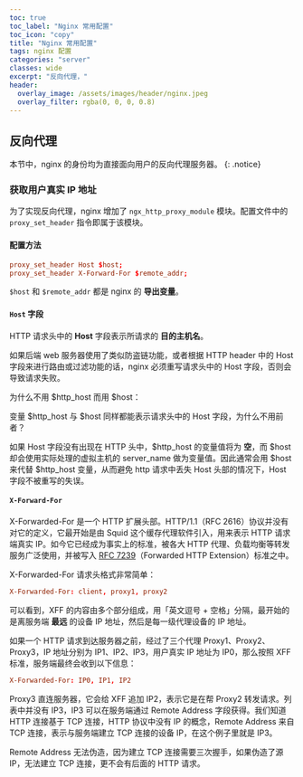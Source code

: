 ```yaml
---
toc: true
toc_label: "Nginx 常用配置"
toc_icon: "copy"
title: "Nginx 常用配置"
tags: nginx 配置
categories: "server"
classes: wide
excerpt: "反向代理，"
header:
  overlay_image: /assets/images/header/nginx.jpeg
  overlay_filter: rgba(0, 0, 0, 0.8)
---
```



## 反向代理

本节中，nginx 的身份均为直接面向用户的反向代理服务器。
{: .notice}



### 获取用户真实 IP  地址

为了实现反向代理，nginx 增加了 `ngx_http_proxy_module` 模块。配置文件中的 `proxy_set_header` 指令即属于该模块。  



#### 配置方法


```conf
proxy_set_header Host $host;
proxy_set_header X-Forward-For $remote_addr;
```

`$host` 和 `$remote_addr` 都是 nginx 的 **导出变量**。



#### `Host` 字段

HTTP 请求头中的 **Host** 字段表示所请求的 **目的主机名**。

如果后端 web 服务器使用了类似防盗链功能，或者根据 HTTP header 中的 Host 字段来进行路由或过滤功能的话，nginx 必须重写请求头中的 Host 字段，否则会导致请求失败。

为什么不用 $http_host 而用 $host：

变量 $http_host 与 $host 同样都能表示请求头中的 Host 字段，为什么不用前者？

如果 Host 字段没有出现在 HTTP 头中，$http_host 的变量值将为 **空**，而 $host 却会使用实际处理的虚拟主机的 server_name 做为变量值。因此通常会用 $host 来代替 $http_host 变量，从而避免 http 请求中丢失 Host 头部的情况下，Host 字段不被重写的失误。



#### `X-Forward-For`

X-Forwarded-For 是一个 HTTP 扩展头部。HTTP/1.1（RFC 2616）协议并没有对它的定义，它最开始是由 Squid 这个缓存代理软件引入，用来表示 HTTP 请求端真实 IP。如今它已经成为事实上的标准，被各大 HTTP 代理、负载均衡等转发服务广泛使用，并被写入 [RFC 7239](http://tools.ietf.org/html/rfc7239)（Forwarded HTTP Extension）标准之中。

X-Forwarded-For 请求头格式非常简单：

```conf
X-Forwarded-For: client, proxy1, proxy2
```

可以看到，XFF 的内容由多个部分组成，用「英文逗号 + 空格」分隔，最开始的是离服务端 **最远** 的设备 IP 地址，然后是每一级代理设备的 IP 地址。

如果一个 HTTP 请求到达服务器之前，经过了三个代理 Proxy1、Proxy2、Proxy3，IP 地址分别为 IP1、IP2、IP3，用户真实 IP 地址为 IP0，那么按照 XFF 标准，服务端最终会收到以下信息：

```conf
X-Forwarded-For: IP0, IP1, IP2
```

Proxy3 直连服务器，它会给 XFF 追加 IP2，表示它是在帮 Proxy2 转发请求。列表中并没有 IP3，IP3 可以在服务端通过 Remote Address 字段获得。我们知道 HTTP 连接基于 TCP 连接，HTTP 协议中没有 IP 的概念，Remote Address 来自 TCP 连接，表示与服务端建立 TCP 连接的设备 IP，在这个例子里就是 IP3。

Remote Address 无法伪造，因为建立 TCP 连接需要三次握手，如果伪造了源 IP，无法建立 TCP 连接，更不会有后面的 HTTP 请求。
